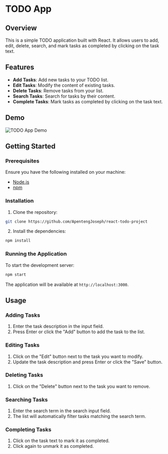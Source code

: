 # TODO App

## Overview

This is a simple TODO application built with React. It allows users to add, edit, delete, search, and mark tasks as completed by clicking on the task text.

## Features

- **Add Tasks**: Add new tasks to your TODO list.
- **Edit Tasks**: Modify the content of existing tasks.
- **Delete Tasks**: Remove tasks from your list.
- **Search Tasks**: Search for tasks by their content.
- **Complete Tasks**: Mark tasks as completed by clicking on the task text.

## Demo

![TODO App Demo](demo.gif)

## Getting Started

### Prerequisites

Ensure you have the following installed on your machine:

- [Node.js](https://nodejs.org/)
- [npm](https://www.npmjs.com/)

### Installation

1. Clone the repository:

```bash
git clone https://github.com/ApentengJoseph/react-todo-project
```

2. Install the dependencies:

```bash
npm install
```

### Running the Application

To start the development server:

```bash
npm start
```

The application will be available at `http://localhost:3000`.

## Usage

### Adding Tasks

1. Enter the task description in the input field.
2. Press Enter or click the "Add" button to add the task to the list.

### Editing Tasks

1. Click on the "Edit" button next to the task you want to modify.
2. Update the task description and press Enter or click the "Save" button.

### Deleting Tasks

1. Click on the "Delete" button next to the task you want to remove.

### Searching Tasks

1. Enter the search term in the search input field.
2. The list will automatically filter tasks matching the search term.

### Completing Tasks

1. Click on the task text to mark it as completed.
2. Click again to unmark it as completed.
